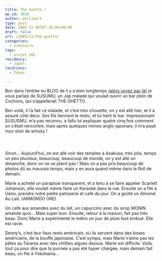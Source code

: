 ```yaml
---
title: The Guetto !
wp_id: 3010
author: philibert
type: post
date: 2005-11-06T07:20:04+00:00
draft: false
url: /2005/11/the-guetto/
categories:
  - ordinaire
tags:
  - projet 202
residency:
  - Japon
locations:
  - Tokyo

---
```

Bon dans l&rsquo;entrée eu BLOG de il y a bien longtemps [(alors voyez par-là)][1] je vous parlais de SUSUMU, un Jap malade qui voulait ouvrir un bar plein de Cochons, qui s&rsquo;appellerait THE GHETTO. 

Ben voilà, il l&rsquo;a fait ce malade, et c&rsquo;est très chouette, on y est allé hier, et il a assuré côté déco. Ses fils tiennent le resto, et lui tient le bar. Impressionant SUSUSMU, m&rsquo;a pas reconnu, a fallu lui expliquer quatre cinq fois comment on s&rsquo;était rencontré, mais après quelques mimes anglo-japonais, il m&rsquo;a payé mon shot de whisky !

<div class="gallery-container">
  <div class="gallery">
    <figure class="image-frame landscape"> <img src="{{< aws >}}/uploads/2012/09/370682866105.jpeg" alt="" /> </figure> <figure class="image-frame landscape"> <img src="{{< aws >}}/uploads/2012/09/370682903651.jpeg" alt="" /> </figure> <figure class="image-frame landscape"> <img src="{{< aws >}}/uploads/2012/09/370682921640.jpeg" alt="" /> </figure>
  </div>
</div>

Sinon&#8230; Aujourd&rsquo;hui, on est allé voir des temples à Asakusa, très jolis, temps un peu pluvieux, beaucoup, beaucoup de monde, on y est allé un dimanche, donc on ne se plaint pas ! Mais on a pas pris beaucoup de photos dû au mauvais temps, mais y en aura quand même dans le Roll de demain. 

Marie a acheté un parapluie transparent, et a tenu à se faire appeler Scarlett Johanson, elle voulait même faire un Karaoké dans la rue. Ensuite on a filé à Ueno, prendre notre petite patisserie et café du jour. On a goûté un Almond Au Lait. (ARMONDO ORE)
  
Un café aux amandes avec du lait, un capuccino avec du sirop MONIN amande quoi&#8230; Mais super bon. Ensuite, retour à la maison, fait pas très beau. Donc Marie a expérimenté le métro un jour de pluie tout embué. Elle est ravie.

Denny&rsquo;s, c&rsquo;est leur faux resto américain, où ils servent dans des boxes américains, de la bouffe japonaise. C&rsquo;est sympa, mais Marie n&rsquo;aime pas les pâtes au Tarama avec des chtitles algues dessus. Marie est difficile. Voilà, tout ça pour dire que la journée a pas été hyper chargée, mais demain fait beau, on file à Yokohama&#8230;

 [1]: https://benmerde.loc/2005/09/experience-sociale/ "Expérience Sociale"